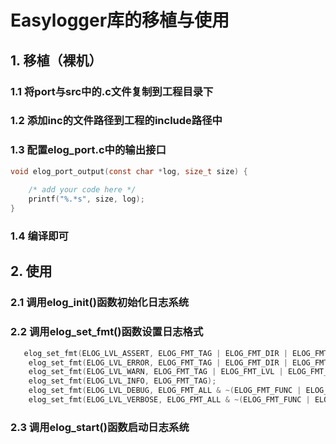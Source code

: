 # Easylogger库的移植与使用

## 1. 移植（裸机）
### 1.1 将port与src中的.c文件复制到工程目录下
### 1.2 添加inc的文件路径到工程的include路径中
### 1.3 配置elog_port.c中的输出接口
~~~c
void elog_port_output(const char *log, size_t size) {
    
    /* add your code here */
    printf("%.*s", size, log);
}
~~~
### 1.4 编译即可

## 2. 使用
### 2.1 调用elog_init()函数初始化日志系统
### 2.2 调用elog_set_fmt()函数设置日志格式
~~~c
   elog_set_fmt(ELOG_LVL_ASSERT, ELOG_FMT_TAG | ELOG_FMT_DIR | ELOG_FMT_FUNC | ELOG_FMT_LINE);
    elog_set_fmt(ELOG_LVL_ERROR, ELOG_FMT_TAG | ELOG_FMT_DIR | ELOG_FMT_FUNC | ELOG_FMT_LINE);
    elog_set_fmt(ELOG_LVL_WARN, ELOG_FMT_TAG | ELOG_FMT_LVL | ELOG_FMT_TAG | ELOG_FMT_TIME);
    elog_set_fmt(ELOG_LVL_INFO, ELOG_FMT_TAG);
    elog_set_fmt(ELOG_LVL_DEBUG, ELOG_FMT_ALL & ~(ELOG_FMT_FUNC | ELOG_FMT_T_INFO | ELOG_FMT_P_INFO));
    elog_set_fmt(ELOG_LVL_VERBOSE, ELOG_FMT_ALL & ~(ELOG_FMT_FUNC | ELOG_FMT_T_INFO | ELOG_FMT_P_INFO));
~~~
### 2.3 调用elog_start()函数启动日志系统

